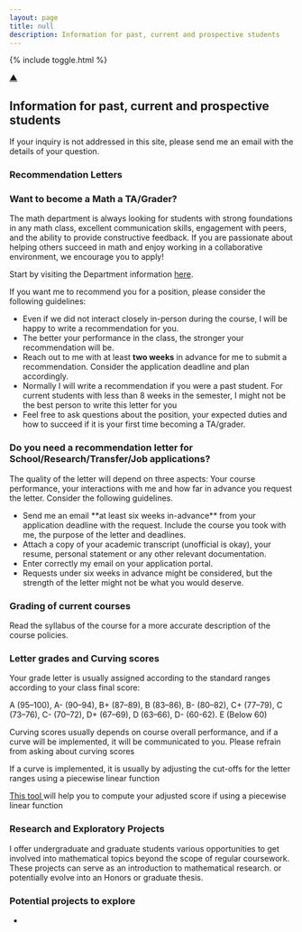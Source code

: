 ```yaml
---
layout: page
title: null
description: Information for past, current and prospective students
---
```


{% include toggle.html %}

<p>
<a href="#" class="scrollUpButton">▲</a>
</p>


## Information for past, current and prospective students

If your inquiry is not addressed in this site, please send me an email with the details of your question.


<h3 class="toggle-btn" onclick="toggleContent('pastStu')" ><span class="toggle-indicator"></span> Recommendation Letters </h3>

  
<div class="hidden-content" id="pastStu">
  <h3>Want to become a Math a TA/Grader?</h3>
  
  <p>The math department is always looking for students with strong foundations in any math class, excellent communication skills, engagement with peers, and the ability to provide constructive feedback. If you are passionate about helping others succeed in math and enjoy working in a collaborative environment, we encourage you to apply!</p>
  <p>Start by visiting the Department information <a href="https://www.sas.rochester.edu/mth/undergraduate/math-ta-and-grader-jobs.html">here</a>.</p>
  <p>If you want me to recommend you for a position, please consider the following guidelines:</p>
  <ul>
    <li>Even if we did not interact closely in-person during the course, I will be happy to write a recommendation for you.</li>
    <li>The better your performance in the class, the stronger your recommendation will be.</li>
    <li>Reach out to me with at least <strong>two weeks</strong> in advance for me to submit a recommendation. Consider the application deadline and plan accordingly.</li>
	<li>Normally I will write a recommendation if you were a past student. For current students with less than 8 weeks in the semester, I might not be the best person to write this letter for you </li>
    <li>Feel free to ask questions about the position, your expected duties and how to succeed if it is your first time becoming a TA/grader.</li>
  </ul>
  
  <h3>Do you need a recommendation letter for School/Research/Transfer/Job applications?</h3>
  <p> The quality of the letter will depend on three aspects: Your course performance, your interactions with me and how far in 
  advance you request the letter. Consider the following guidelines. </p>
  <ul>
  <li> Send me an email **at least six weeks in-advance** from your application deadline with the request. Include the course you took with me, the purpose of the letter and deadlines.  </li>
  <li> Attach a copy of your academic transcript (unofficial is okay), your resume,  personal statement or any other relevant documentation. </li>
  <li> Enter correctly my email on your application portal. </li>
  <li> Requests under six weeks in advance might be considered, but the strength of the letter might not be what you would deserve. </li>
  </ul>
  
</div>


<h3 class="toggle-btn" onclick="toggleContent('current')" ><span class="toggle-indicator"></span> Grading of current courses </h3>

  
<div class="hidden-content" id="current">
<p> Read the syllabus of the course for a more accurate description of the course policies.  </p>
  <h3>Letter grades and Curving scores </h3>
  <p> Your grade letter is usually assigned according to the standard ranges according to your class final score: </p>
  <p> A (95–100), A- (90–94), B+ (87–89), B (83–86), B- (80–82), C+ (77–79), C (73–76), C- (70–72), D+ (67–69), D (63–66), D- (60-62). E (Below 60)</p>
  <p> Curving scores usually depends on course overall performance, and if a curve will be implemented, it will be communicated to you. Please refrain from asking about curving scores </p>
  <p> If a curve is implemented, it is usually by adjusting the cut-offs for the letter ranges using a piecewise linear function </p>
  <a href="resources/curve.html"> This tool </a> will help you to compute your adjusted score if using a piecewise linear function   
 </div> 
  
<h3 class="toggle-btn" onclick="toggleContent('projects')" ><span class="toggle-indicator"></span> Research and Exploratory Projects </h3>

  
<div class="hidden-content" id="projects">

I offer undergraduate and graduate students various opportunities to get involved into mathematical topics beyond the scope of regular coursework.
 These projects can serve as an introduction to mathematical research. or potentially evolve into an Honors or graduate thesis.

  <h3>Potential projects to explore</h3>
  
<ul>
    <li> </li>
  </ul>

  
</div>
  
